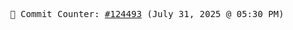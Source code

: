 <p align="center">
    <samp>
        📮 Commit Counter: <a href="https://github.com/Javascript-void0/Javascript-void0/commits/main">#124493</a> (July 31, 2025 @ 05:30 PM)
    </samp>
</p>